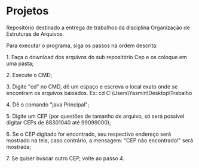 # Projetos

Repositório destinado a entrega de trabalhos da disciplina Organização de Estruturas de Arquivos. 
<p>Para executar o programa, siga os passos na ordem descrita: </p>

<p>1. Faça o download dos arquivos do sub repositório Cep e os coloque em uma pasta;</p>
<p>2. Execute o CMD;
<p>3. Digite "cd" no CMD, dê um espaço e escreva o local exato onde se encontram os arquivos baixados. Ex: cd C:\Users\Yasmin\Desktop\Trabalho</p>
<p>4. Dê o comando "java Principal";</p>
<p>5. Digite um CEP (por questões de tamanho de arquivo, só será possível digitar CEPs de 88301040 até 99099000);</p>
<p>6. Se o CEP digitado for encontrado, seu respectivo endereço será mostrado na tela, caso contrário, a mensagem: "CEP não encontrado!" será mostrada;</p>
<p>7. Se quiser buscar outro CEP, volte ao passo 4.</p>
